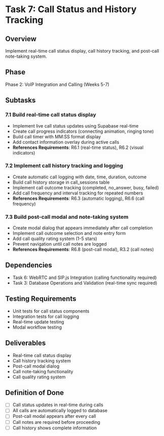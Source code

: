 # Task 7: Call Status and History Tracking

## Overview

Implement real-time call status display, call history tracking, and post-call note-taking system.

## Phase

Phase 2: VoIP Integration and Calling (Weeks 5-7)

## Subtasks

### 7.1 Build real-time call status display

- Implement live call status updates using Supabase real-time
- Create call progress indicators (connecting animation, ringing tone)
- Build call timer with MM:SS format display
- Add contact information overlay during active calls
- **References Requirements**: R6.1 (real-time status), R6.2 (visual indicators)

### 7.2 Implement call history tracking and logging

- Create automatic call logging with date, time, duration, outcome
- Build call history storage in call_sessions table
- Implement call outcome tracking (completed, no_answer, busy, failed)
- Add call frequency and interval tracking for repeated numbers
- **References Requirements**: R6.3 (automatic logging), R6.6 (call frequency)

### 7.3 Build post-call modal and note-taking system

- Create modal dialog that appears immediately after call completion
- Implement call outcome selection and note entry form
- Add call quality rating system (1-5 stars)
- Prevent navigation until call notes are logged
- **References Requirements**: R6.8 (post-call modal), R3.2 (call notes)

## Dependencies

- Task 6: WebRTC and SIP.js Integration (calling functionality required)
- Task 3: Database Operations and Validation (real-time sync required)

## Testing Requirements

- Unit tests for call status components
- Integration tests for call logging
- Real-time update testing
- Modal workflow testing

## Deliverables

- Real-time call status display
- Call history tracking system
- Post-call modal dialog
- Call note-taking functionality
- Call quality rating system

## Definition of Done

- [ ] Call status updates in real-time during calls
- [ ] All calls are automatically logged to database
- [ ] Post-call modal appears after every call
- [ ] Call notes are required before proceeding
- [ ] Call history shows complete information
